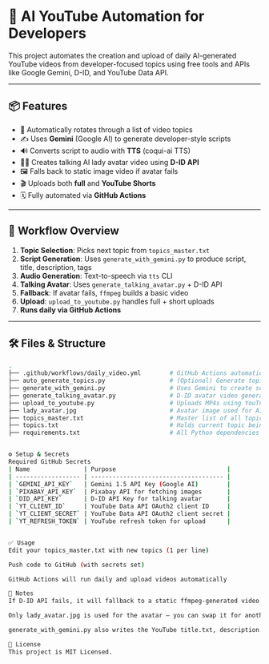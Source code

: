# 🤖 AI YouTube Automation for Developers

This project automates the creation and upload of daily AI-generated YouTube videos from developer-focused topics using free tools and APIs like Google Gemini, D-ID, and YouTube Data API.

---

## 📦 Features

- 🔁 Automatically rotates through a list of video topics
- ✍️ Uses **Gemini** (Google AI) to generate developer-style scripts
- 🔊 Converts script to audio with **TTS** (coqui-ai TTS)
- 👩‍💻 Creates talking AI lady avatar video using **D-ID API**
- 🖼️ Falls back to static image video if avatar fails
- 🎬 Uploads both **full** and **YouTube Shorts**
- 🗓️ Fully automated via **GitHub Actions**

---

## 🧠 Workflow Overview

1. **Topic Selection**: Picks next topic from `topics_master.txt`
2. **Script Generation**: Uses `generate_with_gemini.py` to produce script, title, description, tags
3. **Audio Generation**: Text-to-speech via `tts` CLI
4. **Talking Avatar**: Uses `generate_talking_avatar.py` + D-ID API
5. **Fallback**: If avatar fails, `ffmpeg` builds a basic video
6. **Upload**: `upload_to_youtube.py` handles full + short uploads
7. **Runs daily via GitHub Actions**

---

## 🛠 Files & Structure

```bash
.
├── .github/workflows/daily_video.yml        # GitHub Actions automation
├── auto_generate_topics.py                  # (Optional) Generate topic list using LLM
├── generate_with_gemini.py                  # Uses Gemini to create script + metadata
├── generate_talking_avatar.py               # D-ID avatar video generator
├── upload_to_youtube.py                     # Uploads MP4s using YouTube Data API
├── lady_avatar.jpg                          # Avatar image used for AI video
├── topics_master.txt                        # Master list of all topics to process
├── topics.txt                               # Holds current topic being processed
├── requirements.txt                         # All Python dependencies


⚙️ Setup & Secrets
Required GitHub Secrets
| Name               | Purpose                               |
| ------------------ | ------------------------------------- |
| `GEMINI_API_KEY`   | Gemini 1.5 API Key (Google AI)        |
| `PIXABAY_API_KEY`  | Pixabay API for fetching images       |
| `DID_API_KEY`      | D-ID API Key for talking avatar       |
| `YT_CLIENT_ID`     | YouTube Data API OAuth2 client ID     |
| `YT_CLIENT_SECRET` | YouTube Data API OAuth2 client secret |
| `YT_REFRESH_TOKEN` | YouTube refresh token for upload      |


✅ Usage
Edit your topics_master.txt with new topics (1 per line)

Push code to GitHub (with secrets set)

GitHub Actions will run daily and upload videos automatically

🧹 Notes
If D-ID API fails, it will fallback to a static ffmpeg-generated video.

Only lady_avatar.jpg is used for the avatar — you can swap it for another face.

generate_with_gemini.py also writes the YouTube title.txt, description.txt, and tags.txt.

📝 License
This project is MIT Licensed.